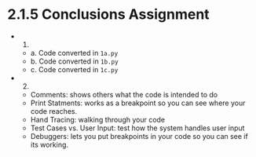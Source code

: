 # 2.1.5 Conclusions Assignment

- 1.
    - a. Code converted in `1a.py`
    - b. Code converted in `1b.py`
    - c. Code converted in `1c.py`
- 2.
    - Comments: shows others what the code is intended to do
    - Print Statments: works as a breakpoint so you can see where your code reaches.
    - Hand Tracing: walking through your code
    - Test Cases vs. User Input: test how the system handles user input
    - Debuggers: lets you put breakpoints in your code so you can see if its working.
